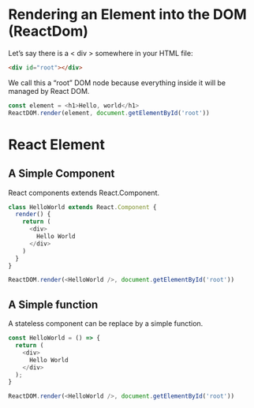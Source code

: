 # Rendering an Element into the DOM (ReactDom)
Let’s say there is a < div > somewhere in your HTML file:
```html
<div id="root"></div>
```

We call this a “root” DOM node because everything inside it will be managed by React DOM.

```js
const element = <h1>Hello, world</h1>
ReactDOM.render(element, document.getElementById('root'))
```

# React Element
## A Simple Component

React components extends React.Component.

```js
class HelloWorld extends React.Component {
  render() {
    return (
      <div>
        Hello World
      </div>
    )
  }
}

ReactDOM.render(<HelloWorld />, document.getElementById('root'))
```

## A Simple function

A stateless component can be replace by a simple function.

```js
const HelloWorld = () => {
  return (
    <div>
      Hello World
    </div>
  );
}

ReactDOM.render(<HelloWorld />, document.getElementById('root'))
```

